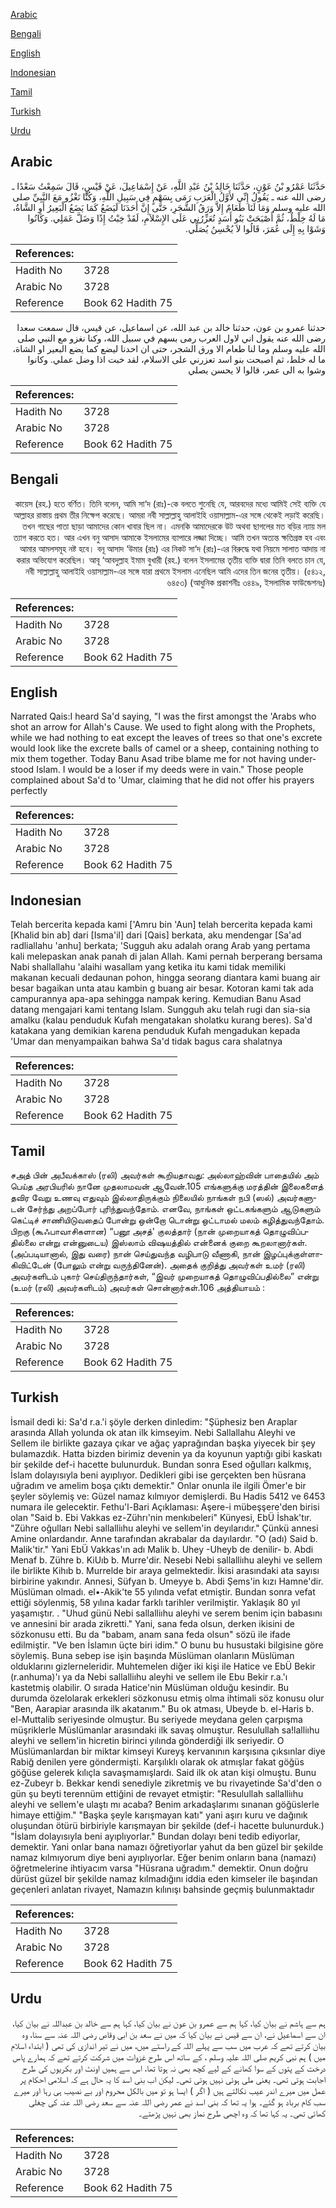 [Arabic](#arabic)

[Bengali](#bengali)

[English](#english)

[Indonesian](#indonesian)

[Tamil](#tamil)

[Turkish](#turkish)

[Urdu](#urdu)

## Arabic


<div dir="rtl" lang="ar" style={{fontSize:'larger',backgroundColor:'#f8f9fa',padding:20}}>
حَدَّثَنَا عَمْرُو بْنُ عَوْنٍ، حَدَّثَنَا خَالِدُ بْنُ عَبْدِ اللَّهِ، عَنْ إِسْمَاعِيلَ، عَنْ قَيْسٍ، قَالَ سَمِعْتُ سَعْدًا ـ رضى الله عنه ـ يَقُولُ إِنِّي لأَوَّلُ الْعَرَبِ رَمَى بِسَهْمٍ فِي سَبِيلِ اللَّهِ، وَكُنَّا نَغْزُو مَعَ النَّبِيِّ صلى الله عليه وسلم وَمَا لَنَا طَعَامٌ إِلاَّ وَرَقُ الشَّجَرِ، حَتَّى إِنَّ أَحَدَنَا لَيَضَعُ كَمَا يَضَعُ الْبَعِيرُ أَوِ الشَّاةُ، مَا لَهُ خِلْطٌ، ثُمَّ أَصْبَحَتْ بَنُو أَسَدٍ تُعَزِّرُنِي عَلَى الإِسْلاَمِ، لَقَدْ خِبْتُ إِذًا وَضَلَّ عَمَلِي‏.‏ وَكَانُوا وَشَوْا بِهِ إِلَى عُمَرَ، قَالُوا لاَ يُحْسِنُ يُصَلِّي‏.‏
</div>
<div style={{backgroundColor:'#f8f9fa',padding:20, marginBottom: 10}}><table> <thead> <tr> <th>References:</th> <th></th> </tr> </thead> <tbody><tr><td>Hadith No</td><td>3728</td></tr><tr><td>Arabic No</td><td>3728</td></tr><tr><td>Reference</td><td>Book 62 Hadith 75</td></tr></tbody></table></div>


<div dir="rtl" lang="ar" style={{fontSize:'larger',backgroundColor:'#f8f9fa',padding:20}}>
حدثنا عمرو بن عون، حدثنا خالد بن عبد الله، عن اسماعيل، عن قيس، قال سمعت سعدا رضى الله عنه يقول اني لاول العرب رمى بسهم في سبيل الله، وكنا نغزو مع النبي صلى الله عليه وسلم وما لنا طعام الا ورق الشجر، حتى ان احدنا ليضع كما يضع البعير او الشاة، ما له خلط، ثم اصبحت بنو اسد تعزرني على الاسلام، لقد خبت اذا وضل عملي. وكانوا وشوا به الى عمر، قالوا لا يحسن يصلي
</div>
<div style={{backgroundColor:'#f8f9fa',padding:20, marginBottom: 10}}><table> <thead> <tr> <th>References:</th> <th></th> </tr> </thead> <tbody><tr><td>Hadith No</td><td>3728</td></tr><tr><td>Arabic No</td><td>3728</td></tr><tr><td>Reference</td><td>Book 62 Hadith 75</td></tr></tbody></table></div>

## Bengali


<div dir="rtl" lang="bn" style={{fontSize:'larger',backgroundColor:'#f8f9fa',padding:20}}>
কায়েস (রহ.) হতে বর্ণিত। তিনি বলেন, আমি সা‘দ (রাঃ)-কে বলতে শুনেছি যে, আরবদের মধ্যে আমিই সেই ব্যক্তি যে আল্লাহর রাস্তায় প্রথম তীর নিক্ষেপ করেছে। আমরা নবী সাল্লাল্লাহু আলাইহি ওয়াসাল্লাম-এর সঙ্গে থেকেই লড়াই করেছি। তখন গাছের পাতা ছাড়া আমাদের কোন খাবার ছিল না। এমনকি আমাদেরকে উট অথবা ছাগলের মত বড়ির ন্যায় মল ত্যাগ করতে হত। আর এখন বনু আসাদ আমাকে ইসলামের ব্যাপারে লজ্জা দিচ্ছে। আমি তখন অত্যন্ত ক্ষতিগ্রস্ত হব এবং আমার আমলসমূহ নষ্ট হবে। বনূ আসাদ ‘উমার (রাঃ) এর নিকট সা‘দ (রাঃ)-এর বিরুদ্ধে যথা নিয়মে সালাত আদায় না করার অভিযোগ করেছিল। আবূ ‘আবদুল্লাহ ইমাম বুখারী (রহ.) বলেন ইসলামের তৃতীয় ব্যক্তি দ্বারা তিনি বলতে চান যে, নবী সাল্লাল্লাহু আলাইহি ওয়াসাল্লাম-এর সঙ্গে যারা প্রথমে ইসলাম এনেছিল আমি এদের তিন জনের তৃতীয়। (৫৪১২, ৬৪৫৩) (আধুনিক প্রকাশনীঃ ৩৪৪৯, ইসলামিক ফাউন্ডেশনঃ)
</div>
<div style={{backgroundColor:'#f8f9fa',padding:20, marginBottom: 10}}><table> <thead> <tr> <th>References:</th> <th></th> </tr> </thead> <tbody><tr><td>Hadith No</td><td>3728</td></tr><tr><td>Arabic No</td><td>3728</td></tr><tr><td>Reference</td><td>Book 62 Hadith 75</td></tr></tbody></table></div>

## English


<div dir="ltr" lang="en" style={{fontSize:'larger',backgroundColor:'#f8f9fa',padding:20}}>
Narrated Qais:I heard Sa'd saying, "I was the first amongst the 'Arabs who shot an arrow for Allah's Cause. We used to fight along with the Prophets, while we had nothing to eat except the leaves of trees so that one's excrete would look like the excrete balls of camel or a sheep, containing nothing to mix them together. Today Banu Asad tribe blame me for not having understood Islam. I would be a loser if my deeds were in vain." Those people complained about Sa'd to 'Umar, claiming that he did not offer his prayers perfectly
</div>
<div style={{backgroundColor:'#f8f9fa',padding:20, marginBottom: 10}}><table> <thead> <tr> <th>References:</th> <th></th> </tr> </thead> <tbody><tr><td>Hadith No</td><td>3728</td></tr><tr><td>Arabic No</td><td>3728</td></tr><tr><td>Reference</td><td>Book 62 Hadith 75</td></tr></tbody></table></div>

## Indonesian


<div dir="ltr" lang="id" style={{fontSize:'larger',backgroundColor:'#f8f9fa',padding:20}}>
Telah bercerita kepada kami ['Amru bin 'Aun] telah bercerita kepada kami [Khalid bin ab] dari [Isma'il] dari [Qais] berkata, aku mendengar [Sa'ad radliallahu 'anhu] berkata; 'Sugguh aku adalah orang Arab yang pertama kali melepaskan anak panah di jalan Allah. Kami pernah berperang bersama Nabi shallallahu 'alaihi wasallam yang ketika itu kami tidak memiliki makanan kecuali dedaunan pohon, hingga seorang diantara kami buang air besar bagaikan unta atau kambin g buang air besar. Kotoran kami tak ada campurannya apa-apa sehingga nampak kering. Kemudian Banu Asad datang mengajari kami tentang Islam. Sungguh aku telah rugi dan sia-sia amalku (kalau penduduk Kufah mengatakan sholatku kurang beres). Sa'd katakana yang demikian karena penduduk Kufah mengadukan kepada 'Umar dan menyampaikan bahwa Sa'd tidak bagus cara shalatnya
</div>
<div style={{backgroundColor:'#f8f9fa',padding:20, marginBottom: 10}}><table> <thead> <tr> <th>References:</th> <th></th> </tr> </thead> <tbody><tr><td>Hadith No</td><td>3728</td></tr><tr><td>Arabic No</td><td>3728</td></tr><tr><td>Reference</td><td>Book 62 Hadith 75</td></tr></tbody></table></div>

## Tamil


<div dir="ltr" lang="ta" style={{fontSize:'larger',backgroundColor:'#f8f9fa',padding:20}}>
சஅத் பின் அபீவக்காஸ் (ரலி) அவர்கள் கூறியதாவது: அல்லாஹ்வின் பாதையில் அம் பெய்த அரபியரில் நானே முதலாமவன் ஆவேன்.105 எங்களுக்கு மரத்தின் இலைகளைத் தவிர வேறு உணவு எதுவும் இல்லாதிருக்கும் நிலையில் நாங்கள் நபி (ஸல்) அவர்களுடன் சேர்ந்து அறப்போர் புரிந்துவந்தோம். எனவே, நாங்கள் ஒட்டகங்களும் ஆடுகளும் கெட்டிச் சாணியிடுவதைப் போன்று ஒன்றோ டொன்று ஒட்டாமல் மலம் கழித்துவந்தோம். பிறகு (கூஃபாவாசிகளான) “பனூ அசத்' குலத்தார் (நான் முறையாகத் தொழுவிப்பதில்லை என்று என்னுடைய) இஸ்லாம் விஷயத்தில் என்னைக் குறை கூறலானார்கள். (அப்படியானால், இது வரை) நான் செய்துவந்த வழிபாடு வீணாகி, நான் இழப்புக்குள்ளாகிவிட்டேன் (போலும் என்று வருந்தினேன்). அதைக் குறித்து அவர்கள் உமர் (ரலி) அவர்களிடம் புகார் செய்திருந்தார்கள், “இவர் முறையாகத் தொழுவிப்பதில்லை” என்று (உமர் (ரலி) அவர்களிடம்) அவர்கள் சொன்னார்கள்.106 அத்தியாயம் :
</div>
<div style={{backgroundColor:'#f8f9fa',padding:20, marginBottom: 10}}><table> <thead> <tr> <th>References:</th> <th></th> </tr> </thead> <tbody><tr><td>Hadith No</td><td>3728</td></tr><tr><td>Arabic No</td><td>3728</td></tr><tr><td>Reference</td><td>Book 62 Hadith 75</td></tr></tbody></table></div>

## Turkish


<div dir="ltr" lang="tr" style={{fontSize:'larger',backgroundColor:'#f8f9fa',padding:20}}>
İsmail dedi ki: Sa'd r.a.'i şöyle derken dinledim: "Şüphesiz ben Araplar arasında Allah yolunda ok atan ilk kimseyim. Nebi Sallallahu Aleyhi ve Sellem ile birlikte gazaya çıkar ve ağaç yaprağından başka yiyecek bir şey bulamazdık. Hatta bizden birimiz devenin ya da koyunun yaptığı gibi kaskatı bir şekilde def-i hacette bulunurduk. Bundan sonra Esed oğulları kalkmış, İslam dolayısıyla beni ayıplıyor. Dedikleri gibi ise gerçekten ben hüsrana uğradım ve amelim boşa çıktı demektir." Onlar onunla ile ilgili Ömer'e bir şeyler söylemiş ve: Güzel namaz kılmıyor demişlerdi. Bu Hadis 5412 ve 6453 numara ile gelecektir. Fethu'l-Bari Açıklaması: Aşere-i mübeşşere'den birisi olan "Said b. Ebi Vakkas ez-Zührı'nin menkıbeleri" Künyesi, EbÜ İshak'tır. "Zühre oğulları Nebi sallalliıhu aleyhi ve sellem'in deyılarıdır." Çünkü annesi Amine onlardandır. Anne tarafından akrabalar da dayılardır. "O (adı) Said b. Malik'tir." Yani EbÜ Vakkas'ın adı Malik b. Uhey -Uheyb de denilir- b. Abdi Menaf b. Zühre b. KiUıb b. Murre'dir. Nesebi Nebi sallalliıhu aleyhi ve sellem ile birlikte Kihıb b. Murrelde bir araya gelmektedir. İkisi arasındaki ata sayısı birbirine yakındır. Annesi, Süfyan b. Umeyye b. Abdi Şems'in kızı Hamne'dir. Müslüman olmadı. el•-Akik'te 55 yılında vefat etmiştir. Bundan sonra vefat ettiği söylenmiş, 58 yılına kadar farklı tarihler verilmiştir. Yaklaşık 80 yıl yaşamıştır. . "Uhud günü Nebi sallalliıhu aleyhi ve serem benim için babasını ve annesini bir arada zikretti." Yani, sana feda olsun, derken ikisini de sözkonusu etti. Bu da "babam, anam sana feda olsun" sözü ile ifade edilmiştir. "Ve ben İslamın üçte biri idim." O bunu bu husustaki bilgisine göre söylemiş. Buna sebep ise işin başında Müslüman olanların Müslüman olduklarını gizlerneleridir. Muhtemelen diğer iki kişi ile Hatice ve EbÜ Bekir (r.anhuma)'ı ya da Nebi sallalliıhu aleyhi ve sellem ile Ebu Bekir r.a.'ı kastetmiş olabilir. O sırada Hatice'nin Müslüman olduğu kesindir. Bu durumda özelolarak erkekleri sözkonusu etmiş olma ihtimali söz konusu olur "Ben, Aarapiar arasında ilk akatanım." Bu ok atması, Ubeyde b. el-Haris b. el-Muttalib seriyesinde olmuştur. Bu seriyede meydana gelen çarpışma müşriklerle Müslümanlar arasındaki ilk savaş olmuştur. Resulullah sa!lalliıhu aleyhi ve sellem'in hicretin birinci yılında gönderdiği ilk seriyedir. O Müslümanlardan bir miktar kimseyi Kureyş kervanının karşısına çıksınlar diye Rabiğ denilen yere göndermişti. Karşılıklı olarak ok atmışlar fakat göğüs göğüse gelerek kılıçla savaşmamışlardı. Said ilk ok atan kişi olmuştu. Bunu ez-Zubeyr b. Bekkar kendi senediyle zikretmiş ve bu rivayetinde Sa'd'den o gün şu beyti terennüm ettiğini de revayet etmiştir: "Resulullah sallalliıhu aleyhi ve sellem'e ulaştı mı acaba? Benim arkadaşlarımı sınanan göğüslerle himaye ettiğim." "Başka şeyle karışmayan katı" yani aşırı kuru ve dağınık oluşundan ötürü birbiriyle karışmayan bir şekilde (def-i hacette bulunurduk.) "İslam dolayısıyla beni ayıplıyorlar." Bundan dolayı beni tedib ediyorlar, demektir. Yani onlar bana namazı öğretiyorlar yahut da ben güzel bir şekilde namaz kılmıyorum diye beni ayıplıyorlar. Eğer benim onların bana (namazı) öğretmelerine ihtiyacım varsa "Hüsrana uğradım." demektir. Onun doğru dürüst güzel bir şekilde namaz kılmadığını iddia eden kimseler ile başından geçenleri anlatan rivayet, Namazın kılınışı bahsinde geçmiş bulunmaktadır
</div>
<div style={{backgroundColor:'#f8f9fa',padding:20, marginBottom: 10}}><table> <thead> <tr> <th>References:</th> <th></th> </tr> </thead> <tbody><tr><td>Hadith No</td><td>3728</td></tr><tr><td>Arabic No</td><td>3728</td></tr><tr><td>Reference</td><td>Book 62 Hadith 75</td></tr></tbody></table></div>

## Urdu


<div dir="rtl" lang="ur" style={{fontSize:'larger',backgroundColor:'#f8f9fa',padding:20}}>
ہم سے ہاشم نے بیان کیا، کہا ہم سے عمرو بن عون نے بیان کیا، کہا ہم سے خالد بن عبداللہ نے بیان کیا، ان سے اسماعیل نے، ان سے قیس نے بیان کیا کہ میں نے سعد بن ابی وقاص رضی اللہ عنہ سے سنا، وہ بیان کرتے تھے کہ عرب میں سب سے پہلے اللہ کے راستے میں، میں نے تیر اندازی کی تھی ( ابتداء اسلام میں ) ہم نبی کریم صلی اللہ علیہ وسلم ، کے ساتھ اس طرح غزوات میں شرکت کرتے تھے کہ ہمارے پاس درخت کے پتوں کے سوا کھانے کے لیے کچھ بھی نہ ہوتا تھا، اس سے ہمیں اونٹ اور بکریوں کی طرح اجابت ہوتی تھی۔ یعنی ملی ہوئی نہیں ہوتی تھی۔ لیکن اب بنی اسد کا یہ حال ہے کہ اسلامی احکام پر عمل میں میرے اندر عیب نکالتے ہیں ( اگر ) ایسا ہو تو میں بالکل محروم اور بے نصیب ہی رہا اور میرے سب کام برباد ہو گئے۔ ہوا یہ تھا کہ بنی اسد نے عمر رضی اللہ عنہ سے سعد رضی اللہ عنہ کی چغلی کھائی تھی۔ یہ کہا تھا کہ وہ اچھی طرح نماز بھی نہیں پڑھتے۔
</div>
<div style={{backgroundColor:'#f8f9fa',padding:20, marginBottom: 10}}><table> <thead> <tr> <th>References:</th> <th></th> </tr> </thead> <tbody><tr><td>Hadith No</td><td>3728</td></tr><tr><td>Arabic No</td><td>3728</td></tr><tr><td>Reference</td><td>Book 62 Hadith 75</td></tr></tbody></table></div>